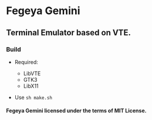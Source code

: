 # Fegeya Gemini 
## Terminal Emulator based on VTE.

### Build
  * Required:
      * LibVTE
      * GTK3
      * LibX11
      
  * Use ```sh make.sh```
  
#### Fegeya Gemini licensed under the terms of MIT License.
